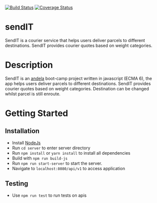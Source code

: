 [![Build Status](https://travis-ci.com/oneEyedSunday/sendIT.svg?branch=develop)](https://travis-ci.com/oneEyedSunday/sendIT)
[![Coverage Status](https://coveralls.io/repos/github/oneEyedSunday/sendIT/badge.svg?branch=chore%2Fcoveralls)](https://coveralls.io/github/oneEyedSunday/sendIT?branch=chore%2Fcoveralls)

# sendIT 
SendIT is a courier service that helps users deliver parcels to different destinations. SendIT provides courier quotes based on weight categories.

# Description
SendIT is an [andela](https://www.andela.com) boot-camp project written in javascript \(ECMA 6\), the app helps users deliver parcels to different destinations. SendIT provides courier quotes based on weight categories. Destination can be changed whilst parcel is still enroute.

# Getting Started
## Installation
* Install [NodeJs](https://nodejs.org/en/download)
* Run `cd server` to enter server directory
* Run `npm install` or `yarn install` to install all dependencies
* Build with `npm run build-js`
* Run `npm run start-server` to start the server.
* Navigate to `localhost:8080/api/v1` to access application

## Testing 
* Use `npm run test` to run tests on apis  
